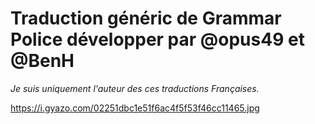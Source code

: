 # Traduction généric de Grammar Police développer par @opus49 et @BenH

*Je suis uniquement l'auteur des ces traductions Françaises.*

https://i.gyazo.com/02251dbc1e51f6ac4f5f53f46cc11465.jpg
